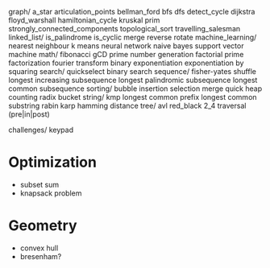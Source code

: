 graph/
    a_star
    articulation_points
    bellman_ford
    bfs
    dfs
    detect_cycle
    dijkstra
    floyd_warshall
    hamiltonian_cycle
    kruskal
    prim
    strongly_connected_components
    topological_sort
    travelling_salesman
linked_list/
    is_palindrome
    is_cyclic
    merge
    reverse
    rotate
machine_learning/
    nearest neighbour
    k means
    neural network
    naive bayes
    support vector machine
math/
    fibonacci
    gCD
    prime number generation
    factorial
    prime factorization
    fourier transform
    binary exponentiation
    exponentiation by squaring
search/
    quickselect
    binary search
sequence/
    fisher-yates shuffle
    longest increasing subsequence
    longest palindromic subsequence
    longest common subsequence
sorting/
    bubble
    insertion
    selection
    merge
    quick
    heap
    counting
    radix
    bucket
string/
    kmp
    longest common prefix
    longest common substring
    rabin karp
    hamming distance
tree/
    avl
    red_black
    2_4
    traversal (pre|in|post)

challenges/
    keypad


# Optimization
- subset sum
- knapsack problem

# Geometry
- convex hull
- bresenham?
